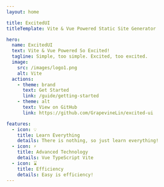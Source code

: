 ```yaml
---
layout: home

title: ExcitedUI
titleTemplate: Vite & Vue Powered Static Site Generator

hero:
  name: ExcitedUI
  text: Vite & Vue Powered So Excited!
  tagline: Simple, too simple. Excited, too excited.
  image:
    src: /images/logo1.png
    alt: Vite
  actions:
    - theme: brand
      text: Get Started
      link: /guide/getting-started
    - theme: alt
      text: View on GitHub
      link: https://github.com/GrapevineLin/excited-ui

features:
  - icon: 💡
    title: Learn Everything
    details: There is nothing, so just learn everything!
  - icon: ⚡️
    title: Advanced Technology
    details: Vue TypeScript Vite 
  - icon: ⌛
    title: Efficiency
    details: Easy is efficiency!
---
```

